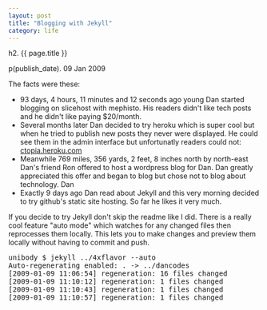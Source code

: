 ```yaml
---
layout: post
title: "Blogging with Jekyll"
category: life
---
```


h2. {{ page.title }}

p(publish_date). 09 Jan 2009

The facts were these:
<ul>

<li>93 days, 4 hours, 11 minutes and 12 seconds ago young Dan started blogging on slicehost with mephisto. His readers didn't like tech posts and he didn't like paying $20/month.</li>

<li>Several months later Dan decided to try heroku which is super cool but when he tried to publish new posts they never were displayed. He could see them in the admin interface but unfortunatly readers could not: <a href="http://ctopia.heroku.com">ctopia.heroku.com</a></li>

<li>Meanwhile 769 miles, 356 yards, 2 feet, 8 inches north by north-east Dan's friend Ron offered to host a wordpress blog for Dan. Dan greatly appreciated this offer and began to blog but chose not to blog about technology. Dan</li>

<li>Exactly 9 days ago Dan read about Jekyll and this very morning decided to try github's static site hosting.  So far he likes it very much.</li>
</ul>

If you decide to try Jekyll don't skip the readme like I did.  There is a really cool feature "auto mode" which watches for any changed files then reprocesses them locally.  This lets you to make changes and preview them locally without having to commit and push.
<pre name="code" class="terminal">
unibody $ jekyll ../4xflavor --auto
Auto-regenerating enabled: . -> ../dancodes
[2009-01-09 11:06:54] regeneration: 16 files changed
[2009-01-09 11:10:12] regeneration: 1 files changed
[2009-01-09 11:10:43] regeneration: 1 files changed
[2009-01-09 11:10:57] regeneration: 1 files changed
</pre>